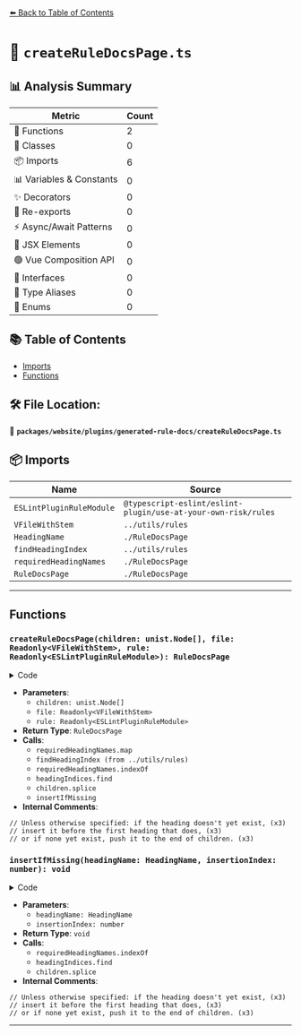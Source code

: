 [⬅️ Back to Table of Contents](../../../../index.md)

# 📄 `createRuleDocsPage.ts`

## 📊 Analysis Summary

| Metric | Count |
|--------|-------|
| 🔧 Functions | 2 |
| 🧱 Classes | 0 |
| 📦 Imports | 6 |
| 📊 Variables & Constants | 0 |
| ✨ Decorators | 0 |
| 🔄 Re-exports | 0 |
| ⚡ Async/Await Patterns | 0 |
| 💠 JSX Elements | 0 |
| 🟢 Vue Composition API | 0 |
| 📐 Interfaces | 0 |
| 📑 Type Aliases | 0 |
| 🎯 Enums | 0 |

## 📚 Table of Contents

- [Imports](#imports)
- [Functions](#functions)

## 🛠️ File Location:
📂 **`packages/website/plugins/generated-rule-docs/createRuleDocsPage.ts`**

## 📦 Imports

| Name | Source |
|------|--------|
| `ESLintPluginRuleModule` | `@typescript-eslint/eslint-plugin/use-at-your-own-risk/rules` |
| `VFileWithStem` | `../utils/rules` |
| `HeadingName` | `./RuleDocsPage` |
| `findHeadingIndex` | `../utils/rules` |
| `requiredHeadingNames` | `./RuleDocsPage` |
| `RuleDocsPage` | `./RuleDocsPage` |


---

## Functions

### `createRuleDocsPage(children: unist.Node[], file: Readonly<VFileWithStem>, rule: Readonly<ESLintPluginRuleModule>): RuleDocsPage`

<details><summary>Code</summary>

```ts
export function createRuleDocsPage(
  children: unist.Node[],
  file: Readonly<VFileWithStem>,
  rule: Readonly<ESLintPluginRuleModule>,
): RuleDocsPage {
  const headingIndices = requiredHeadingNames.map(headingName =>
    findHeadingIndex(children, 2, headingName),
  );

  function insertIfMissing(
    headingName: HeadingName,
    insertionIndex?: number,
  ): void {
    if (headingIndices[requiredHeadingNames.indexOf(headingName)] !== -1) {
      return;
    }

    // Unless otherwise specified: if the heading doesn't yet exist,
    // insert it before the first heading that does,
    // or if none yet exist, push it to the end of children.
    insertionIndex ??=
      headingIndices.find(existingIndex => existingIndex !== -1) ??
      children.length;

    children.splice(insertionIndex, 0, {
      children: [
        {
          type: 'text',
          value: headingName,
        },
      ],
      depth: 2,
      type: 'heading',
    } as mdast.Heading);
  }

  insertIfMissing('Options');

  if (rule.meta.docs.extendsBaseRule) {
    insertIfMissing('How to Use');
  }

  if (rule.meta.docs.requiresTypeChecking) {
    insertIfMissing(
      'When Not To Use It',
      headingIndices[3] === -1 ? children.length : headingIndices[3],
    );
  }

  return new RuleDocsPage(children, file, rule);
}
```
</details>

- **Parameters**:
  - `children: unist.Node[]`
  - `file: Readonly<VFileWithStem>`
  - `rule: Readonly<ESLintPluginRuleModule>`
- **Return Type**: `RuleDocsPage`
- **Calls**:
  - `requiredHeadingNames.map`
  - `findHeadingIndex (from ../utils/rules)`
  - `requiredHeadingNames.indexOf`
  - `headingIndices.find`
  - `children.splice`
  - `insertIfMissing`
- **Internal Comments**:
```
// Unless otherwise specified: if the heading doesn't yet exist, (x3)
// insert it before the first heading that does, (x3)
// or if none yet exist, push it to the end of children. (x3)
```

### `insertIfMissing(headingName: HeadingName, insertionIndex: number): void`

<details><summary>Code</summary>

```ts
function insertIfMissing(
    headingName: HeadingName,
    insertionIndex?: number,
  ): void {
    if (headingIndices[requiredHeadingNames.indexOf(headingName)] !== -1) {
      return;
    }

    // Unless otherwise specified: if the heading doesn't yet exist,
    // insert it before the first heading that does,
    // or if none yet exist, push it to the end of children.
    insertionIndex ??=
      headingIndices.find(existingIndex => existingIndex !== -1) ??
      children.length;

    children.splice(insertionIndex, 0, {
      children: [
        {
          type: 'text',
          value: headingName,
        },
      ],
      depth: 2,
      type: 'heading',
    } as mdast.Heading);
  }
```
</details>

- **Parameters**:
  - `headingName: HeadingName`
  - `insertionIndex: number`
- **Return Type**: `void`
- **Calls**:
  - `requiredHeadingNames.indexOf`
  - `headingIndices.find`
  - `children.splice`
- **Internal Comments**:
```
// Unless otherwise specified: if the heading doesn't yet exist, (x3)
// insert it before the first heading that does, (x3)
// or if none yet exist, push it to the end of children. (x3)
```


---